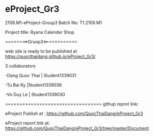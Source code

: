 # eProject_Gr3
2109.M1-eProject-Group3 Batch No: T1.2109.M1

Project title: Ryana Calender Shop

========>Gruop3<============

web site is ready to be published at https://quocthaidang.github.io/eProject_Gr3/

3 collaborators

 -Dang Quoc Thai | Student1339031
 
 -Tu Bai Ky |Student1339036
 
 -Vo Duy Le | Student1339030
 
 ==================================
 githup reprot link:
 
 eProject Publish at : https://github.com/QuocThaiDang/eProject_Gr3
 
 eProject report  link at: https://github.com/QuocThaiDang/eProject_Gr3/tree/master/Document
 
 
